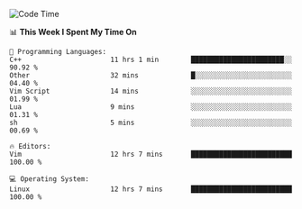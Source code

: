 <!-- [![Top Langs](https://github-readme-stats.vercel.app/api/top-langs/?username=gagahsyuja&theme=dracula&hide_border=true&border_radius=7)](https://github.com/anuraghazra/github-readme-stats) -->

<!--START_SECTION:waka-->
![Code Time](http://img.shields.io/badge/Code%20Time-117%20hrs%2019%20mins-blue)

📊 **This Week I Spent My Time On** 

```text
💬 Programming Languages: 
C++                      11 hrs 1 min        ███████████████████████░░   90.92 % 
Other                    32 mins             █░░░░░░░░░░░░░░░░░░░░░░░░   04.40 % 
Vim Script               14 mins             ░░░░░░░░░░░░░░░░░░░░░░░░░   01.99 % 
Lua                      9 mins              ░░░░░░░░░░░░░░░░░░░░░░░░░   01.31 % 
sh                       5 mins              ░░░░░░░░░░░░░░░░░░░░░░░░░   00.69 % 

🔥 Editors: 
Vim                      12 hrs 7 mins       █████████████████████████   100.00 % 

💻 Operating System: 
Linux                    12 hrs 7 mins       █████████████████████████   100.00 % 
```


<!--END_SECTION:waka-->
